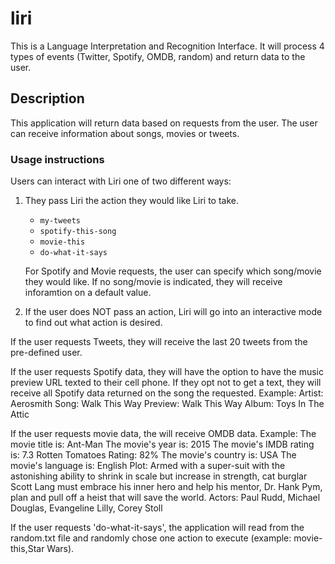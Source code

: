 # liri

This is a Language Interpretation and Recognition Interface.  It will process 4 types of events (Twitter, Spotify, OMDB, random) and return data to the user.

## Description 

This application will return data based on requests from the user.  The user can receive information about songs, movies or tweets.

### Usage instructions

Users can interact with Liri one of two different ways:

1)  They pass Liri the action they would like Liri to take.
    * `my-tweets`
    * `spotify-this-song`
    * `movie-this`
    * `do-what-it-says`

    For Spotify and Movie requests, the user can specify which song/movie they would like.  If no song/movie is indicated, they will receive inforamtion on a default value.

2)  If the user does NOT pass an action, Liri will go into an interactive mode to find out what action is desired.

If the user requests Tweets, they will receive the last 20 tweets from the pre-defined user.

If the user requests Spotify data, they will have the option to have the music preview URL texted to their cell phone.  If they opt not to get a text, they will receive all Spotify data returned on the song the requested.
    Example: 
        Artist:  Aerosmith
        Song:  Walk This Way
        Preview:  Walk This Way
        Album:  Toys In The Attic

If the user requests movie data, the will receive OMDB data.
    Example:
        The movie title is:  Ant-Man
        The movie's year is: 2015
        The movie's IMDB rating is: 7.3
        Rotten Tomatoes Rating:  82%
        The movie's country is: USA
        The movie's language is: English
        Plot:  Armed with a super-suit with the astonishing ability to shrink in scale but increase in strength, cat burglar Scott Lang must embrace his inner hero and help his mentor, Dr. Hank Pym, plan and pull off a heist that will save the world.
        Actors:  Paul Rudd, Michael Douglas, Evangeline Lilly, Corey Stoll

If the user requests 'do-what-it-says', the application will read from the random.txt file and randomly chose one action to execute (example: movie-this,Star Wars).